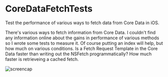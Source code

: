 CoreDataFetchTests
==================

Test the performance of various ways to fetch data from Core Data in iOS.

There's various ways to fetch information from Core Data. I couldn't find any information online about the gains in performance of various methods so I wrote some tests to measure it. Of course putting an index will help, but how much on various conditions. Is a Fetch Request Template in the Core Data faster than writing out the NSFetch programmatically? How much faster is retrieveing a cached fetch.

![screencap](http://www.jinyoungkim.com/blog/wp-content/uploads/2012/07/photo.png)
